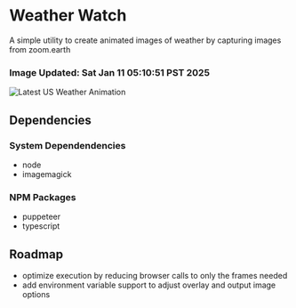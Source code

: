 # Weather Watch

A simple utility to create animated images of weather by capturing images from zoom.earth

### Image Updated: Sat Jan 11 05:10:51 PST 2025

![Latest US Weather Animation](animations/2025-01-11.webp)

## Dependencies
### System Dependendencies
* node
* imagemagick
### NPM Packages
* puppeteer
* typescript

## Roadmap
* optimize execution by reducing browser calls to only the frames needed
* add environment variable support to adjust overlay and output image options
